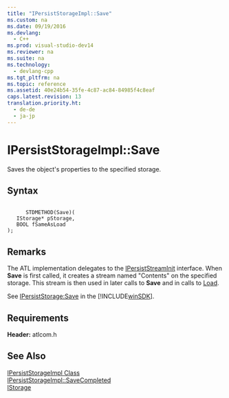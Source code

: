 ```yaml
---
title: "IPersistStorageImpl::Save"
ms.custom: na
ms.date: 09/19/2016
ms.devlang: 
  - C++
ms.prod: visual-studio-dev14
ms.reviewer: na
ms.suite: na
ms.technology: 
  - devlang-cpp
ms.tgt_pltfrm: na
ms.topic: reference
ms.assetid: 40e24b54-35fe-4c87-ac84-84985f4c8eaf
caps.latest.revision: 13
translation.priority.ht: 
  - de-de
  - ja-jp
---
```

# IPersistStorageImpl::Save
Saves the object's properties to the specified storage.  
  
## Syntax  
  
```  
  
      STDMETHOD(Save)(  
   IStorage* pStorage,  
   BOOL fSameAsLoad   
);  
```  
  
## Remarks  
 The ATL implementation delegates to the [IPersistStreamInit](http://msdn.microsoft.com/library/windows/desktop/ms682273) interface. When **Save** is first called, it creates a stream named "Contents" on the specified storage. This stream is then used in later calls to **Save** and in calls to [Load](../vs140/IPersistStorageImpl--Load.md).  
  
 See [IPersistStorage:Save](http://msdn.microsoft.com/library/windows/desktop/ms680680) in the [!INCLUDE[winSDK](../vs140/includes/winSDK_md.md)].  
  
## Requirements  
 **Header:** atlcom.h  
  
## See Also  
 [IPersistStorageImpl Class](../vs140/IPersistStorageImpl-Class.md)   
 [IPersistStorageImpl::SaveCompleted](../vs140/IPersistStorageImpl--SaveCompleted.md)   
 [IStorage](http://msdn.microsoft.com/library/windows/desktop/aa380015)